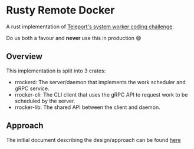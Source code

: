 # Rusty Remote Docker
A rust implementation of [Teleport's system worker coding challenge](https://github.com/gravitational/careers).

Do us both a favour and **never** use this in production 😅

## Overview
This implementation is split into 3 crates:
- rrockerd: The server/daemon that implements the work scheduler and gRPC service.
- rrocker-cli: The CLI client that uses the gRPC API to request work to be scheduled by the server.
- rrocker-lib: The shared API between the client and daemon.



## Approach
The initial document describing the design/approach can be found [here](Approach.md)